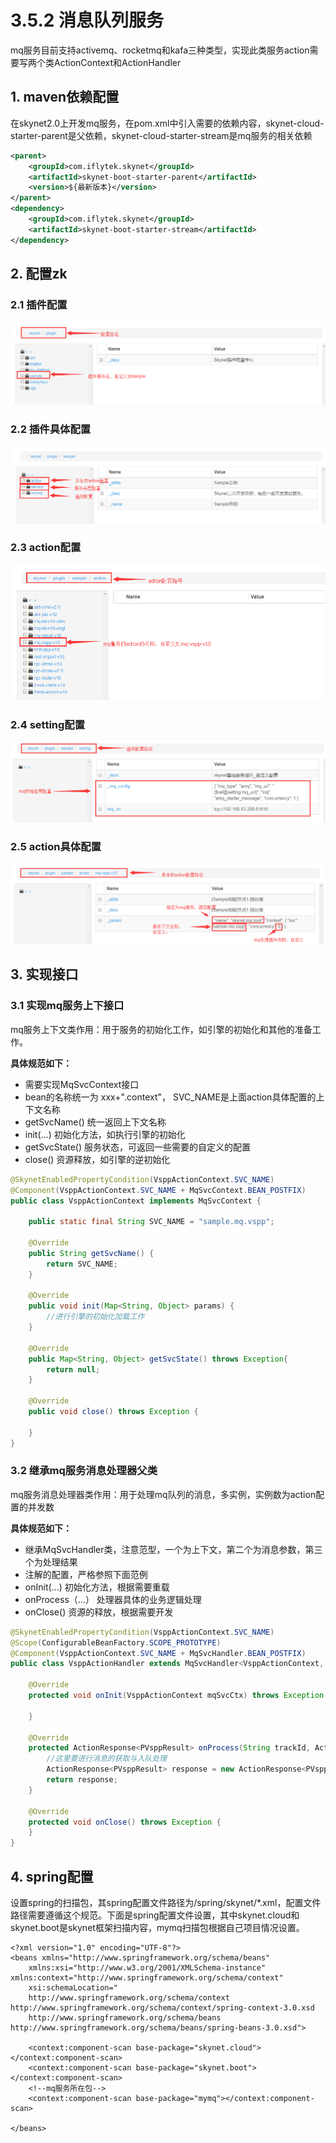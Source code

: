 # 3.5.2 消息队列服务

mq服务目前支持activemq、rocketmq和kafa三种类型，实现此类服务action需要写两个类ActionContext和ActionHandler

## 1. maven依赖配置

在skynet2.0上开发mq服务，在pom.xml中引入需要的依赖内容，skynet-cloud-starter-parent是父依赖，skynet-cloud-starter-stream是mq服务的相关依赖

```xml
<parent>
    <groupId>com.iflytek.skynet</groupId>
    <artifactId>skynet-boot-starter-parent</artifactId>
    <version>${最新版本}</version>
</parent>
<dependency>
    <groupId>com.iflytek.skynet</groupId>
    <artifactId>skynet-boot-starter-stream</artifactId>
</dependency>
```

## 2. 配置zk

### 2.1 插件配置

![](../../.gitbook/assets/image%20%2841%29.png)

### 2.2 插件具体配置

![](../../.gitbook/assets/image%20%28108%29.png)

### 2.3 action配置

![](../../.gitbook/assets/image%20%2828%29.png)

### 2.4 setting配置

![](../../.gitbook/assets/image%20%288%29.png)

### 2.5 action具体配置

![](../../.gitbook/assets/image%20%2847%29.png)

## 3. 实现接口

### **3.1 实现mq服务上下接口**

mq服务上下文类作用：用于服务的初始化工作，如引擎的初始化和其他的准备工作。

**具体规范如下：**

* 需要实现MqSvcContext接口
* bean的名称统一为 xxx+".context"， SVC\_NAME是上面action具体配置的上下文名称
* getSvcName\(\) 统一返回上下文名称
* init\(...\) 初始化方法，如执行引擎的初始化
* getSvcState\(\) 服务状态，可返回一些需要的自定义的配置
* close\(\) 资源释放，如引擎的逆初始化

```java
@SkynetEnabledPropertyCondition(VsppActionContext.SVC_NAME)
@Component(VsppActionContext.SVC_NAME + MqSvcContext.BEAN_POSTFIX)
public class VsppActionContext implements MqSvcContext {

    public static final String SVC_NAME = "sample.mq.vspp";

    @Override
    public String getSvcName() {
        return SVC_NAME;
    }

    @Override
    public void init(Map<String, Object> params) {
        //进行引擎的初始化加载工作
    }

    @Override
    public Map<String, Object> getSvcState() throws Exception{
        return null;
    }

    @Override
    public void close() throws Exception {

    }
}
```

### **3.2 继承mq服务消息处理器父类**

mq服务消息处理器类作用：用于处理mq队列的消息，多实例，实例数为action配置的并发数

**具体规范如下：**

* 继承MqSvcHandler类，注意范型，一个为上下文，第二个为消息参数，第三个为处理结果 
* 注解的配置，严格参照下面范例 
* onInit\(...\) 初始化方法，根据需要重载 
* onProcess（...） 处理器具体的业务逻辑处理
* onClose\(\) 资源的释放，根据需要开发

```java
@SkynetEnabledPropertyCondition(VsppActionContext.SVC_NAME)
@Scope(ConfigurableBeanFactory.SCOPE_PROTOTYPE)
@Component(VsppActionContext.SVC_NAME + MqSvcHandler.BEAN_POSTFIX)
public class VsppActionHandler extends MqSvcHandler<VsppActionContext, PVsppParam, PVsppResult> {

    @Override
    protected void onInit(VsppActionContext mqSvcCtx) throws Exception {

    }

    @Override
    protected ActionResponse<PVsppResult> onProcess(String trackId, ActionRequest<PVsppParam> request, VsppActionContext mqSvcCtx) {
        //这里要进行消息的获取与入队处理
        ActionResponse<PVsppResult> response = new ActionResponse<PVsppResult>(request.getBizId());
        return response;
    }

    @Override
    protected void onClose() throws Exception {
    }
}
```

## 4. spring配置

设置spring的扫描包，其spring配置文件路径为/spring/skynet/\*.xml，配置文件路径需要遵循这个规范。下面是spring配置文件设置，其中skynet.cloud和skynet.boot是skynet框架扫描内容，mymq扫描包根据自己项目情况设置。

```markup
<?xml version="1.0" encoding="UTF-8"?>
<beans xmlns="http://www.springframework.org/schema/beans"
    xmlns:xsi="http://www.w3.org/2001/XMLSchema-instance" xmlns:context="http://www.springframework.org/schema/context"
    xsi:schemaLocation="
    http://www.springframework.org/schema/context http://www.springframework.org/schema/context/spring-context-3.0.xsd 
    http://www.springframework.org/schema/beans http://www.springframework.org/schema/beans/spring-beans-3.0.xsd">

    <context:component-scan base-package="skynet.cloud"></context:component-scan>
    <context:component-scan base-package="skynet.boot"></context:component-scan>
    <!--mq服务所在包-->
    <context:component-scan base-package="mymq"></context:component-scan>

</beans>
```

